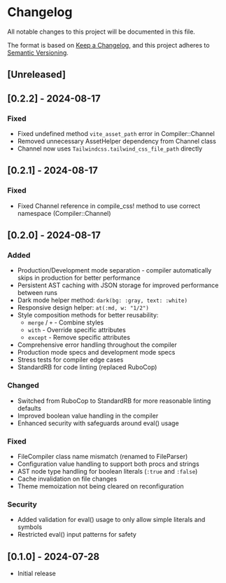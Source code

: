 # Changelog

All notable changes to this project will be documented in this file.

The format is based on [Keep a Changelog](https://keepachangelog.com/en/1.0.0/),
and this project adheres to [Semantic Versioning](https://semver.org/spec/v2.0.0.html).

## [Unreleased]

## [0.2.2] - 2024-08-17

### Fixed
- Fixed undefined method `vite_asset_path` error in Compiler::Channel
- Removed unnecessary AssetHelper dependency from Channel class
- Channel now uses `Tailwindcss.tailwind_css_file_path` directly

## [0.2.1] - 2024-08-17

### Fixed
- Fixed Channel reference in compile_css! method to use correct namespace (Compiler::Channel)

## [0.2.0] - 2024-08-17

### Added
- Production/Development mode separation - compiler automatically skips in production for better performance
- Persistent AST caching with JSON storage for improved performance between runs
- Dark mode helper method: `dark(bg: :gray, text: :white)`
- Responsive design helper: `at(:md, w: "1/2")`
- Style composition methods for better reusability:
  - `merge` / `+` - Combine styles
  - `with` - Override specific attributes
  - `except` - Remove specific attributes
- Comprehensive error handling throughout the compiler
- Production mode specs and development mode specs
- Stress tests for compiler edge cases
- StandardRB for code linting (replaced RuboCop)

### Changed
- Switched from RuboCop to StandardRB for more reasonable linting defaults
- Improved boolean value handling in the compiler
- Enhanced security with safeguards around eval() usage

### Fixed
- FileCompiler class name mismatch (renamed to FileParser)
- Configuration value handling to support both procs and strings
- AST node type handling for boolean literals (`:true` and `:false`)
- Cache invalidation on file changes
- Theme memoization not being cleared on reconfiguration

### Security
- Added validation for eval() usage to only allow simple literals and symbols
- Restricted eval() input patterns for safety

## [0.1.0] - 2024-07-28

- Initial release
